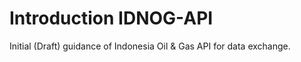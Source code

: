 # Introduction IDNOG-API
Initial (Draft) guidance of Indonesia Oil &amp; Gas API for data exchange.
